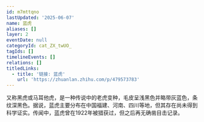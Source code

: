 ```yaml
---
id: m7mttqno
lastUpdated: '2025-06-07'
name: 蓝虎
aliases: []
layer: 2
eventDate: null
categoryId: cat_ZX_twUO_
tagIds: []
timelineEvents: []
relations: []
titledLinks:
  - title: '链接: 蓝虎'
    url: 'https://zhuanlan.zhihu.com/p/479573783'
---
```

又称黑虎或马耳他虎，是一种传说中的老虎变种，毛皮呈浅黑色并略带灰蓝色，条纹深黑色。据说，蓝虎主要分布在中国福建、河南、四川等地，但其存在尚未得到科学证实。传闻中，蓝虎曾在1922年被猎获过，但之后再无确凿目击记录。
